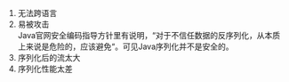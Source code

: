 1.  无法跨语言
2.  易被攻击  
    Java官网安全编码指导方针里有说明，“对于不信任数据的反序列化，从本质上来说是危险的，应该避免“。可见Java序列化并不是安全的。
3.  序列化后的流太大
4.  序列化性能太差    